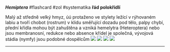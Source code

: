 ***Hemiptera*** #flashcard #zol #systematika
**řád polokřídlí**

Malý až středně velký hmyz, úú protaženo ve stylety ležící v rýhovaném labiu a tvoří chobot (rostrum) v klidu směřující dozadu pod tělo, palpy chybí, přední křídla mohou být zahuštěna a vzniká hemelytra (Heteroptera) nebo jsou membranosní, redukce nebo absence křídel je společná, vývojová stádia (nymfy) jsou podobné dospělcům
![](Pasted%20image%2020210615215150.png) ![](Pasted%20image%2020210615215154.png) ![](Pasted%20image%2020210615215159.png) ![](Pasted%20image%2020210615215204.png)

---
	